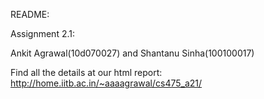 README:


Assignment 2.1:

Ankit Agrawal(10d070027) and Shantanu Sinha(100100017)


Find all the details at our html report:
http://home.iitb.ac.in/~aaaagrawal/cs475_a21/
